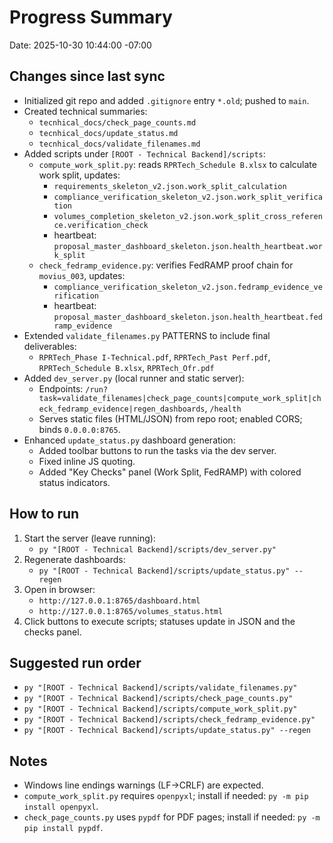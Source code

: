 # Progress Summary

Date: 2025-10-30 10:44:00 -07:00

## Changes since last sync
- Initialized git repo and added `.gitignore` entry `*.old`; pushed to `main`.
- Created technical summaries:
  - `tecnhical_docs/check_page_counts.md`
  - `tecnhical_docs/update_status.md`
  - `tecnhical_docs/validate_filenames.md`
- Added scripts under `[ROOT - Technical Backend]/scripts`:
  - `compute_work_split.py`: reads `RPRTech_Schedule B.xlsx` to calculate work split, updates:
    - `requirements_skeleton_v2.json.work_split_calculation`
    - `compliance_verification_skeleton_v2.json.work_split_verification`
    - `volumes_completion_skeleton_v2.json.work_split_cross_reference.verification_check`
    - heartbeat: `proposal_master_dashboard_skeleton.json.health_heartbeat.work_split`
  - `check_fedramp_evidence.py`: verifies FedRAMP proof chain for `movius_003`, updates:
    - `compliance_verification_skeleton_v2.json.fedramp_evidence_verification`
    - heartbeat: `proposal_master_dashboard_skeleton.json.health_heartbeat.fedramp_evidence`
- Extended `validate_filenames.py` PATTERNS to include final deliverables:
  - `RPRTech_Phase I-Technical.pdf`, `RPRTech_Past Perf.pdf`, `RPRTech_Schedule B.xlsx`, `RPRTech_Ofr.pdf`
- Added `dev_server.py` (local runner and static server):
  - Endpoints: `/run?task=validate_filenames|check_page_counts|compute_work_split|check_fedramp_evidence|regen_dashboards`, `/health`
  - Serves static files (HTML/JSON) from repo root; enabled CORS; binds `0.0.0.0:8765`.
- Enhanced `update_status.py` dashboard generation:
  - Added toolbar buttons to run the tasks via the dev server.
  - Fixed inline JS quoting.
  - Added "Key Checks" panel (Work Split, FedRAMP) with colored status indicators.

## How to run
1. Start the server (leave running):
   - `py "[ROOT - Technical Backend]/scripts/dev_server.py"`
2. Regenerate dashboards:
   - `py "[ROOT - Technical Backend]/scripts/update_status.py" --regen`
3. Open in browser:
   - `http://127.0.0.1:8765/dashboard.html`
   - `http://127.0.0.1:8765/volumes_status.html`
4. Click buttons to execute scripts; statuses update in JSON and the checks panel.

## Suggested run order
- `py "[ROOT - Technical Backend]/scripts/validate_filenames.py"`
- `py "[ROOT - Technical Backend]/scripts/check_page_counts.py"`
- `py "[ROOT - Technical Backend]/scripts/compute_work_split.py"`
- `py "[ROOT - Technical Backend]/scripts/check_fedramp_evidence.py"`
- `py "[ROOT - Technical Backend]/scripts/update_status.py" --regen`

## Notes
- Windows line endings warnings (LF→CRLF) are expected.
- `compute_work_split.py` requires `openpyxl`; install if needed: `py -m pip install openpyxl`.
- `check_page_counts.py` uses `pypdf` for PDF pages; install if needed: `py -m pip install pypdf`.
